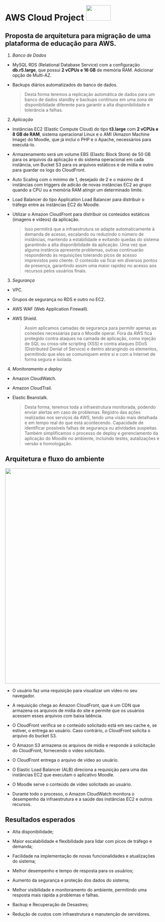 # AWS Cloud Project <image src="https://user-images.githubusercontent.com/12403699/234434276-e7cdcab8-c594-47a6-8862-7645e5740a2c.png" width="80" height="50">  
  
## Proposta de arquitetura para migração de uma plataforma de educação para AWS.
  
1. *Banco de Dados*
  
- MySQL RDS (Relational Database Service) com a configuração **db.r5.large**, que possui **2 vCPUs e 16 GB** de memória RAM. Adicionar opção de Multi-AZ.
- Backups diários automatizados do banco de dados.
  
  > Desta forma teremos a replicação automática de dados para um banco de dados standby e backups contínuos em uma zona de disponibilidade diferente para garantir a alta disponibilidade e tolerância a falhas.
  
2. *Aplicação*
  
- Instâncias EC2 (Elastic Compute Cloud) do tipo **t3.large** com **2 vCPUs e 8 GB de RAM**, sistema operacional Linux e o AMI (Amazon Machine Image) do Moodle, que já inclui o PHP e o Apache, necessários para executá-lo.
- Armazenamento será um volume EBS (Elastic Block Store) de 50 GB para os arquivos da aplicação e do sistema operacional em cada instância, um Bucket S3 para os arquivos estáticos e de mídia e outro para guardar os logs do CloudFront.
- Auto Scaling com o mínimo de 1, desejado de 2 e o máximo de 4 instâncias com triggers de adicão de novas instâncias EC2 ao grupo quando a CPU ou a memória RAM atingir um determinado limite.
- Load Balancer do tipo Application Load Balancer para distribuir o tráfego entre as instâncias EC2 do Moodle. 
- Utilizar o Amazon CloudFront para distribuir os conteúdos estáticos (imagens e vídeos) da aplicação.
  
  > Isso permitirá que a infraestrutura se adapte automaticamente à demanda de acesso, escalando ou reduzindo o número de instâncias, mantendo a estabilidade e evitando quedas do sistema garantindo a alta disponibilidade da aplicação. Uma vez que alguma instância apresente problemas, outras continuarão respondendo às requisições tolerando picos de acesso imprevistos pelo cliente. O conteúdo vai ficar em diversos pontos de presença, garantindo assim uma maior rapidez no acesso aos recursos pelos usuários finais.
  
3. *Segurança*
  
- VPC.  
- Grupos de segurança no RDS e outro no EC2.
- AWS WAF (Web Application Firewall).
- AWS Shield.
  
  >  Assim aplicamos camadas de segurança para permitir apenas as conexões necessárias para o Moodle operar. Fora da AWS fica protegido contra ataques na camada de aplicação, como injeção de SQL ou cross-site scripting (XSS) e contra ataques DDoS (Distributed Denial of Service) e dentro abrangindo os elementos, permitindo que eles se comuniquem entre si e com a Internet de forma segura e isolada.
  
4. *Monitoramento e deploy*
  
- Amazon CloudWatch.
- Amazon CloudTrail.
- Elastic Beanstalk.
  
  > Desta forma, teremos toda a infraestrutura monitorada, podendo enviar alertas em caso de problemas. Registro das ações realizadas nos serviços da AWS, tendo uma visão mais detalhada e em tempo real do que está acontecendo. Capacidade de identificar possíveis falhas de segurança ou atividades suspeitas. Também simplificamos o processo de deploy e gerenciamento da aplicação do Moodle no ambiente, incluindo testes, autalizações e versão e homologação.
  
## Arquitetura e fluxo do ambiente  
  
<image src="https://github.com/deciocferreira/AWS-Cloud-Project/assets/12403699/d545746b-d70e-4f10-8c2b-9c9d1e1d3bd3" width="750" height="700"> 
  
- O usuário faz uma requisição para visualizar um vídeo no seu navegador.

- A requisição chega ao Amazon CloudFront, que é um CDN que armazena os arquivos de mídia do site e permite que os usuários acessem esses arquivos com baixa latência.

- O CloudFront verifica se o conteúdo solicitado está em seu cache e, se estiver, o entrega ao usuário. Caso contrário, o CloudFront solicita o arquivo do bucket S3.

- O Amazon S3 armazena os arquivos de mídia e responde à solicitação do CloudFront, fornecendo o vídeo solicitado.

- O CloudFront entrega o arquivo de vídeo ao usuário.

- O Elastic Load Balancer (ALB) direciona a requisição para uma das instâncias EC2 que executam o aplicativo Moodle.

- O Moodle serve o conteúdo de vídeo solicitado ao usuário.

- Durante todo o processo, o Amazon CloudWatch monitora o desempenho da infraestrutura e a saúde das instâncias EC2 e outros recursos.  
 
## Resultados esperados

- Alta disponibilidade;
  
- Maior escalabilidade e flexibilidade para lidar com picos de tráfego e demanda;
  
- Facilidade na implementação de novas funcionalidades e atualizações do sistema;
  
- Melhor desempenho e tempo de resposta para os usuários;
  
- Aumento da segurança e proteção dos dados do sistema;
  
- Melhor visibilidade e monitoramento do ambiente, permitindo uma resposta mais rápida a problemas e falhas.   
  
- Backup e Recuperação de Desastres;

- Redução de custos com infraestrutura e manutenção de servidores.
